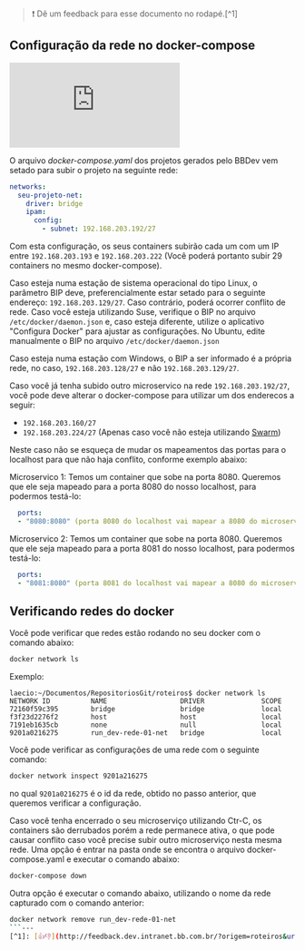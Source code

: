 > :exclamation: Dê um feedback para esse documento no rodapé.[^1]

## Configuração da rede no docker-compose 
![](https://eni.bb.com.br/eni1/matomo.php?idsite=469&amp;rec=1&amp;url=https://fontes.intranet.bb.com.br/dev/publico/roteiros/-/blob/master/docker/RedesNoDockerCompose.md&amp;action_name=docker/RedesNoDockerCompose)

O arquivo *docker-compose.yaml* dos projetos gerados pelo BBDev vem setado para subir o projeto na seguinte rede: 

```yaml
networks:
  seu-projeto-net:
    driver: bridge
    ipam:
      config:
        - subnet: 192.168.203.192/27
```

Com esta configuração, os seus containers subirão cada um com um IP entre `192.168.203.193` e `192.168.203.222` (Você poderá portanto subir 29 containers no mesmo docker-compose). 

Caso esteja numa estação de sistema operacional do tipo Linux, o parâmetro BIP deve, preferencialmente estar setado para o seguinte endereço: `192.168.203.129/27`. Caso contrário, poderá ocorrer conflito de rede. Caso você esteja utilizando Suse, verifique o BIP no arquivo `/etc/docker/daemon.json` e, caso esteja diferente, utilize o aplicativo "Configura Docker" para ajustar as configurações. No Ubuntu, edite manualmente o BIP no arquivo `/etc/docker/daemon.json`

Caso esteja numa estação com Windows, o BIP a ser informado é a própria rede, no caso, `192.168.203.128/27` e não `192.168.203.129/27`.

Caso você já tenha subido outro microservico na rede `192.168.203.192/27`, você pode deve alterar o docker-compose para utilizar um dos enderecos a seguir: 

 * `192.168.203.160/27`
 * `192.168.203.224/27` (Apenas caso você não esteja utilizando [Swarm](https://docs.docker.com/engine/swarm/)) 

 Neste caso não se esqueça de mudar os mapeamentos das portas para o localhost para que não haja conflito, conforme exemplo abaixo: 

Microservico 1: Temos um container que sobe na porta 8080. Queremos que ele seja mapeado para a porta 8080 do nosso localhost, para podermos testá-lo:  

```yaml 
  ports:
  - "8080:8080" (porta 8080 do localhost vai mapear a 8080 do microservico)
```
Microservico 2: Temos um container que sobe na porta 8080. Queremos que ele seja mapeado para a porta 8081 do nosso localhost, para podermos testá-lo:  

``` yaml 
  ports:
  - "8081:8080" (porta 8081 do localhost vai mapear a 8080 do microservico) 
```

## Verificando redes do docker 

Você pode verificar que redes estão rodando no seu docker com o comando abaixo: 

```bash
docker network ls
```

Exemplo: 

```
laecio:~/Documentos/RepositoriosGit/roteiros$ docker network ls 
NETWORK ID          NAME                  DRIVER              SCOPE
72160f59c395        bridge                bridge              local
f3f23d2276f2        host                  host                local
7191eb1635cb        none                  null                local
9201a0216275        run_dev-rede-01-net   bridge              local
```

Você pode verificar as configurações de uma rede com o seguinte comando:

```bash
docker network inspect 9201a216275
```

no qual `9201a0216275` é o id da rede, obtido no passo anterior, que queremos verificar a configuração.

Caso você tenha encerrado o seu microserviço utilizando Ctr-C, os containers são derrubados porém a rede permanece ativa, o que pode causar conflito caso você precise subir outro microserviço nesta mesma rede. Uma opção é entrar na pasta onde se encontra o arquivo docker-compose.yaml e executar o comando abaixo: 

```bash
docker-compose down 
```

Outra opção é executar o comando abaixo, utilizando o nome da rede capturado com o comando anterior: 

```bash
docker network remove run_dev-rede-01-net
```---
[^1]: [👍👎](http://feedback.dev.intranet.bb.com.br/?origem=roteiros&url_origem=fontes.intranet.bb.com.br/dev/publico/roteiros/-/blob/master/docker/RedesNoDockerCompose.md&internalidade=docker/RedesNoDockerCompose)
